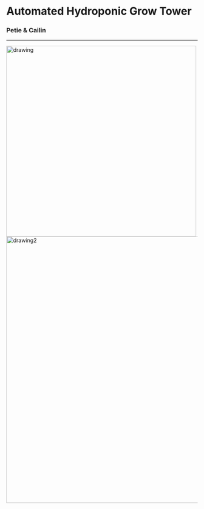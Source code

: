 # Automated Hydroponic Grow Tower
### Petie & Cailin
---
<img src="https://github.com/uaf-t3/Grow_Tower/raw/main/Assests/Untitled%20drawing.jpg" alt="drawing" width="500"/> <img src="https://github.com/uaf-t3/Grow_Tower/raw/main/Assests/Grow%20Tower%20Wiring%20Diagram.jpg" alt="drawing2" width="700"/>
